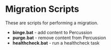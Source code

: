 # Migration Scripts

These are scripts for performing a migration.

* **binge.bat** - add content to Percussion
* **purge.bat** - remove content from Percussion
* **healthcheck.bat** - run a healthcheck task